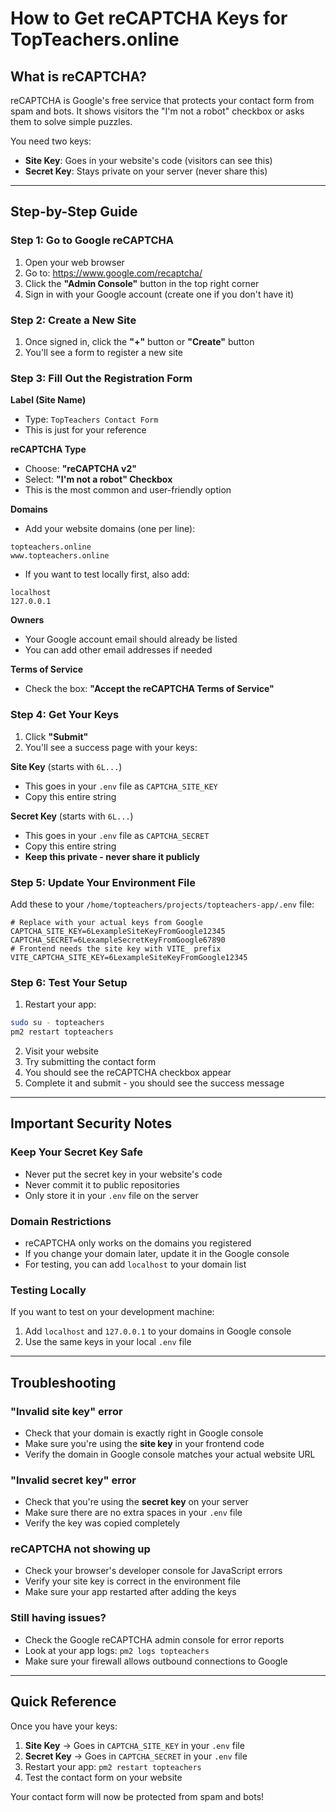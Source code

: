 # How to Get reCAPTCHA Keys for TopTeachers.online

## What is reCAPTCHA?

reCAPTCHA is Google's free service that protects your contact form from spam and bots. It shows visitors the "I'm not a robot" checkbox or asks them to solve simple puzzles.

You need two keys:
- **Site Key**: Goes in your website's code (visitors can see this)
- **Secret Key**: Stays private on your server (never share this)

---

## Step-by-Step Guide

### Step 1: Go to Google reCAPTCHA

1. Open your web browser
2. Go to: https://www.google.com/recaptcha/
3. Click the **"Admin Console"** button in the top right corner
4. Sign in with your Google account (create one if you don't have it)

### Step 2: Create a New Site

1. Once signed in, click the **"+"** button or **"Create"** button
2. You'll see a form to register a new site

### Step 3: Fill Out the Registration Form

**Label (Site Name)**
- Type: `TopTeachers Contact Form`
- This is just for your reference

**reCAPTCHA Type**
- Choose: **"reCAPTCHA v2"**
- Select: **"I'm not a robot" Checkbox**
- This is the most common and user-friendly option

**Domains**
- Add your website domains (one per line):
```
topteachers.online
www.topteachers.online
```
- If you want to test locally first, also add:
```
localhost
127.0.0.1
```

**Owners**
- Your Google account email should already be listed
- You can add other email addresses if needed

**Terms of Service**
- Check the box: **"Accept the reCAPTCHA Terms of Service"**

### Step 4: Get Your Keys

1. Click **"Submit"**
2. You'll see a success page with your keys:

**Site Key** (starts with `6L...`)
- This goes in your `.env` file as `CAPTCHA_SITE_KEY`
- Copy this entire string

**Secret Key** (starts with `6L...`)
- This goes in your `.env` file as `CAPTCHA_SECRET`
- Copy this entire string
- **Keep this private - never share it publicly**

### Step 5: Update Your Environment File

Add these to your `/home/topteachers/projects/topteachers-app/.env` file:

```env
# Replace with your actual keys from Google
CAPTCHA_SITE_KEY=6LexampleSiteKeyFromGoogle12345
CAPTCHA_SECRET=6LexampleSecretKeyFromGoogle67890
# Frontend needs the site key with VITE_ prefix
VITE_CAPTCHA_SITE_KEY=6LexampleSiteKeyFromGoogle12345
```

### Step 6: Test Your Setup

1. Restart your app:
```bash
sudo su - topteachers
pm2 restart topteachers
```

2. Visit your website
3. Try submitting the contact form
4. You should see the reCAPTCHA checkbox appear
5. Complete it and submit - you should see the success message

---

## Important Security Notes

### Keep Your Secret Key Safe
- Never put the secret key in your website's code
- Never commit it to public repositories
- Only store it in your `.env` file on the server

### Domain Restrictions
- reCAPTCHA only works on the domains you registered
- If you change your domain later, update it in the Google console
- For testing, you can add `localhost` to your domain list

### Testing Locally
If you want to test on your development machine:
1. Add `localhost` and `127.0.0.1` to your domains in Google console
2. Use the same keys in your local `.env` file

---

## Troubleshooting

### "Invalid site key" error
- Check that your domain is exactly right in Google console
- Make sure you're using the **site key** in your frontend code
- Verify the domain in Google console matches your actual website URL

### "Invalid secret key" error
- Check that you're using the **secret key** on your server
- Make sure there are no extra spaces in your `.env` file
- Verify the key was copied completely

### reCAPTCHA not showing up
- Check your browser's developer console for JavaScript errors
- Verify your site key is correct in the environment file
- Make sure your app restarted after adding the keys

### Still having issues?
- Check the Google reCAPTCHA admin console for error reports
- Look at your app logs: `pm2 logs topteachers`
- Make sure your firewall allows outbound connections to Google

---

## Quick Reference

Once you have your keys:

1. **Site Key** → Goes in `CAPTCHA_SITE_KEY` in your `.env` file
2. **Secret Key** → Goes in `CAPTCHA_SECRET` in your `.env` file
3. Restart your app: `pm2 restart topteachers`
4. Test the contact form on your website

Your contact form will now be protected from spam and bots!